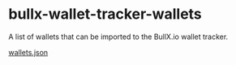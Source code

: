 # bullx-wallet-tracker-wallets
A list of wallets that can be imported to the BullX.io wallet tracker.

[wallets.json](wallets.json)
